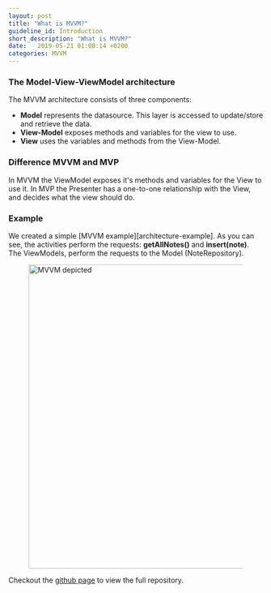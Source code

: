 ```yaml
---
layout: post
title: "What is MVVM?"
guideline_id: Introduction
short_description: "What is MVVM?"
date:   2019-05-21 01:00:14 +0200
categories: MVVM
---
```


<h3>The Model-View-ViewModel architecture</h3>
The MVVM architecture consists of three components:
<ul>
<li><b>Model</b> represents the datasource. This layer is accessed to update/store and retrieve the data.</li>
<li><b>View-Model</b> exposes methods and variables for the view to use. </li>
<li><b>View</b> uses the variables and methods from the View-Model.</li>
</ul>


<h3>Difference MVVM and MVP</h3>
In MVVM the ViewModel exposes it's methods and variables for the View to use it.
In MVP the Presenter has a one-to-one relationship with the View, and decides what the view should do.

<h3>Example</h3>
We created a simple [MVVM example][architecture-example]. As you can see, the activities perform the requests:
<b>getAllNotes()</b> and <b>insert(note)</b>. The ViewModels, perform the requests to the Model (NoteRepository). 



<figure>
  <img src="/assets/MVVM_event.png" alt="MVVM depicted" width="600">
</figure>

Checkout the [github page][architecture-example] to view the full repository.

[architecture-example]: https://github.com/Geertdepont/bachelor_thesis/tree/master/ArchitectureExamples